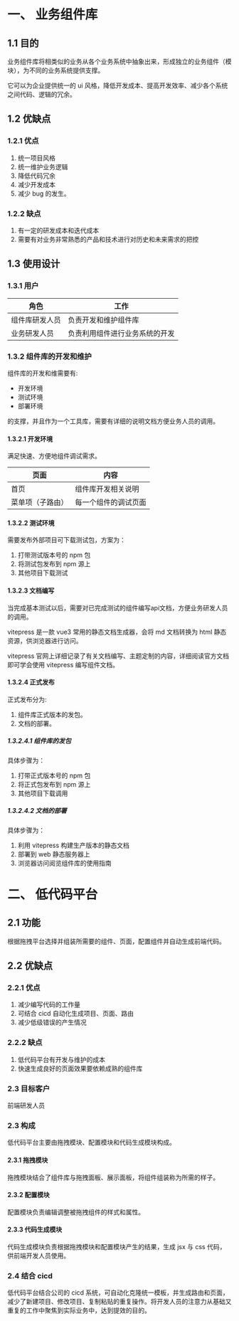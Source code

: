 # 一、 业务组件库

## 1.1 目的

业务组件库将相类似的业务从各个业务系统中抽象出来，形成独立的业务组件（模块），为不同的业务系统提供支撑。

它可以为企业提供统一的 ui 风格，降低开发成本、提高开发效率、减少各个系统之间代码、逻辑的冗余。

## 1.2 优缺点

### 1.2.1 优点

1. 统一项目风格
2. 统一维护业务逻辑
3. 降低代码冗余
4. 减少开发成本
5. 减少 bug 的发生。

### 1.2.2 缺点

1. 有一定的研发成本和迭代成本
2. 需要有对业务非常熟悉的产品和技术进行对历史和未来需求的把控

## 1.3 使用设计

### 1.3.1 用户

角色 | 工作 | 
---- | ---- |
组件库研发人员 | 负责开发和维护组件库 |
业务研发人员 | 负责利用组件进行业务系统的开发 | 


### 1.3.2 组件库的开发和维护

组件库的开发和维需要有:

- 开发环境
- 测试环境
- 部署环境

的支撑，并且作为一个工具库，需要有详细的说明文档方便业务人员的调用。

#### 1.3.2.1 开发环境

满足快速、方便地组件调试需求。

页面 | 内容 | 
---- | ---- |
首页 | 组件库开发相关说明 |
菜单项（子路由）| 每一个组件的调试页面 | 

#### 1.3.2.2 测试环境

需要发布外部项目可下载测试包，方案为：

1. 打带测试版本号的 npm 包
2. 将测试包发布到 npm 源上
3. 其他项目下载测试

#### 1.3.2.3 文档编写

当完成基本测试以后，需要对已完成测试的组件编写api文档，方便业务研发人员的调用。

vitepress 是一款 vue3 常用的静态文档生成器，会将 md 文档转换为 html 静态资源，供浏览器进行访问。

vitepress 官网上详细记录了有关文档编写、主题定制的内容，详细阅读官方文档即可学会使用 vitepress 编写组件文档。

#### 1.3.2.4 正式发布

正式发布分为: 

1. 组件库正式版本的发包。
2. 文档的部署。

##### 1.3.2.4.1 组件库的发包

具体步骤为：

1. 打带正式版本号的 npm 包
2. 将正式包发布到 npm 源上
3. 其他项目下载调用

##### 1.3.2.4.2 文档的部署

具体步骤为：

1. 利用 vitepress 构建生产版本的静态文档
2. 部署到 web 静态服务器上
3. 浏览器访问阅览组件库的使用指南

# 二、 低代码平台

## 2.1 功能

根据拖拽平台选择并组装所需要的组件、页面，配置组件并自动生成前端代码。

## 2.2 优缺点

### 2.2.1 优点

1. 减少编写代码的工作量
2. 可结合 cicd 自动化生成项目、页面、路由
3. 减少低级错误的产生情况

### 2.2.2 缺点

1. 低代码平台有开发与维护的成本
2. 快速生成良好的页面效果要依赖成熟的组件库

### 2.3 目标客户

前端研发人员

### 2.3 构成

低代码平台主要由拖拽模块、配置模块和代码生成模块构成。

#### 2.3.1 拖拽模块

拖拽模块结合了组件库与拖拽面板、展示面板，将组件组装称为所需的样子。

#### 2.3.2 配置模块

配置模块负责编辑调整被拖拽组件的样式和属性。

#### 2.3.3 代码生成模块

代码生成模块负责根据拖拽模块和配置模块产生的结果，生成 jsx 与 css 代码，供前端开发人员使用。

### 2.4 结合 cicd

低代码平台结合公司的 cicd 系统，可自动化克隆统一模板，并生成路由和页面，减少了新建项目、修改项目、复制粘贴的重复操作。将开发人员的注意力从基础又重复的工作中聚焦到实际业务中，达到提效的目的。


